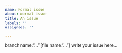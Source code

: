 ```yaml
---
name: Normal issue
about: Normal issue
title: An issue
labels: ''
assignees: ''

---
```


branch name:“…”
[file name:“…”]
write your issue here…
